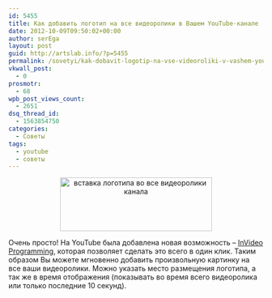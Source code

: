 ```yaml
---
id: 5455
title: Как добавить логотип на все видеоролики в Вашем YouTube-канале
date: 2012-10-09T09:50:02+00:00
author: serEga
layout: post
guid: http://artslab.info/?p=5455
permalink: /sovetyi/kak-dobavit-logotip-na-vse-videoroliki-v-vashem-youtube-kanale/
vkwall_post:
  - 0
prosmotr:
  - 68
wpb_post_views_count:
  - 2651
dsq_thread_id:
  - 1563854750
categories:
  - Советы
tags:
  - youtube
  - советы
---
```

<center>
  <a href="http://googledrive.com/host/0B9lHVSSSdxdxd0hjdUdmRzY3Tjg/youtube_logo.png"><img src="http://googledrive.com/host/0B9lHVSSSdxdxd0hjdUdmRzY3Tjg/youtube_logo-300x106.png" alt="вставка логотипа во все видеоролики канала" title="youtube_logo" width="300" height="106" class="aligncenter size-medium wp-image-5456" srcset="http://googledrive.com/host/0B9lHVSSSdxdxd0hjdUdmRzY3Tjg/youtube_logo-300x106.png 300w, http://googledrive.com/host/0B9lHVSSSdxdxd0hjdUdmRzY3Tjg/youtube_logo.png 701w" sizes="(max-width: 300px) 100vw, 300px" /></a>
</center>

Очень просто! На YouTube была добавлена новая возможность &#8211; [InVideo Programming](http://www.youtube.com/account_featured_programming), которая позволяет сделать это всего в один клик. Таким образом Вы можете мгновенно добавить произвольную картинку на все ваши видеоролики. Можно указать место размещения логотипа, а так же в время отображения (показывать во время всего видеоролика или только последние 10 секунд).